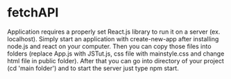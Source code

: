 # fetchAPI

Application requires a properly set React.js library to run it on a server (ex. localhost). Simply start an application with create-new-app after installing node.js and react on your computer. Then you can copy those files into folders (replace App.js with JSTut.js, css file with mainstyle.css and change html file in public folder). After that you can go into directory of your project (cd 'main folder') and to start the server just type npm start.
